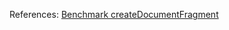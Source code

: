 References:
[Benchmark createDocumentFragment](https://jsbin.com/zanuwiraxu/edit?html,css,js,console,output)
